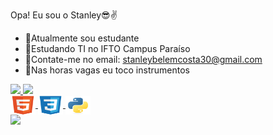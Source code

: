 Opa! Eu sou o Stanley😎✌️

- 📒Atualmente sou estudante
- 🏫Estudando TI no IFTO Campus Paraíso
- 📩Contate-me no email: stanleybelemcosta30@gmail.com
- 🎵Nas horas vagas eu toco instrumentos

<div>
  <a href="https://github.com/stanleyb2132">
  <img height="180em" src="https://github-readme-stats.vercel.app/api?username=stanleyb2132&show_icons=true&theme=dark&include_all_commits=true&count_private=true"/>
  <img height="180em" src="https://github-readme-stats.vercel.app/api/top-langs/?username=stanleyb2132&layout=compact&langs_count=16&theme=dark"/>
</div>

 <div>
  <img align="center" alt="Rafa-HTML" height="30" width="40" src="https://raw.githubusercontent.com/devicons/devicon/master/icons/html5/html5-original.svg">
  <img align="center" alt="Rafa-CSS" height="30" width="40" src="https://raw.githubusercontent.com/devicons/devicon/master/icons/css3/css3-original.svg">
  <img align="center" alt="Rafa-Python" height="30" width="40" src="https://raw.githubusercontent.com/devicons/devicon/master/icons/python/python-original.svg">
 </div>

 <div>
   <a href="https://instagram.com/st_lzin" target="_blank"><img src="https://img.shields.io/badge/-Instagram-%23E4405F?style=for-the-badge&logo=instagram&logoColor=white" target="_blank"></a>
 </div>

